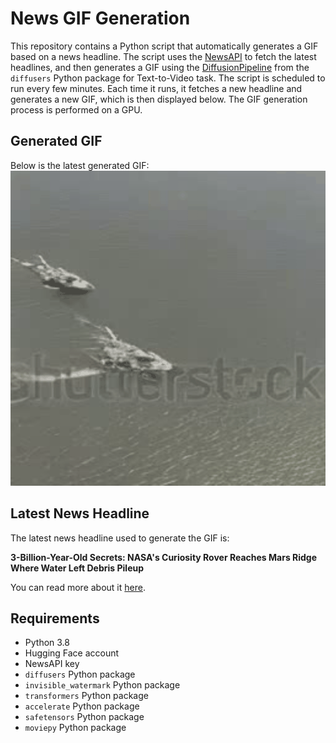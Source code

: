 # News GIF Generation
This repository contains a Python script that automatically generates a GIF based on a news headline. The script uses the [NewsAPI](https://newsapi.org/) to fetch the latest headlines, and then generates a GIF using the [DiffusionPipeline](https://github.com/huggingface/diffusers) from the `diffusers` Python package for Text-to-Video task.
The script is scheduled to run every few minutes. Each time it runs, it fetches a new headline and generates a new GIF, which is then displayed below. The GIF generation process is performed on a GPU.

## Generated GIF
Below is the latest generated GIF:
![Generated GIF](output.gif?raw=true&v=1695204541)

## Latest News Headline
The latest news headline used to generate the GIF is:

**3-Billion-Year-Old Secrets: NASA's Curiosity Rover Reaches Mars Ridge Where Water Left Debris Pileup**

You can read more about it [here](https://scitechdaily.com/3-billion-year-old-secrets-nasas-curiosity-rover-reaches-mars-ridge-where-water-left-debris-pileup/).

## Requirements
- Python 3.8
- Hugging Face account
- NewsAPI key
- `diffusers` Python package
- `invisible_watermark` Python package
- `transformers` Python package
- `accelerate` Python package
- `safetensors` Python package
- `moviepy` Python package
